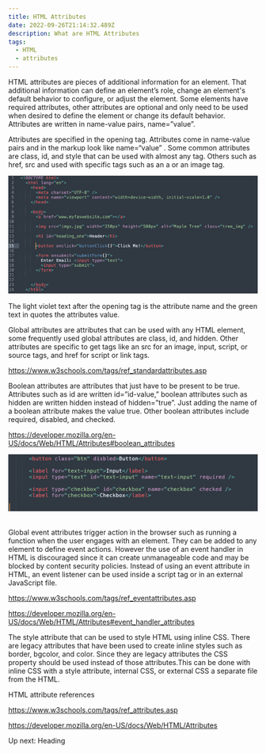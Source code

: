 ```yaml
---
title: HTML Attributes
date: 2022-09-26T21:14:32.489Z
description: What are HTML Attributes
tags:
  - HTML
  - attributes
---
```

HTML attributes are pieces of additional information for an element. That additional information can define an element’s role, change an element's default behavior to configure, or adjust the element. Some elements have required attributes, other attributes are optional and only need to be used when desired to define the element or change its default behavior. Attributes are written in name-value pairs, name=”value”.

Attributes are specified in the opening tag. Attributes come in name-value pairs and in the markup look like name=“value” . Some common attributes are class, id, and style that can be used with almost any tag. Others such as href, src and used with specific tags such as an a or an image tag. 

![HTML elements with attributes in a text editor](../assets/html_attributes.png "How attributes look in HTML")

The light violet text after the opening tag is the attribute name and the green text in quotes the attributes value.

Global attributes are attributes that can be used with any HTML element, some frequently used global attributes are class, id, and hidden. Other attributes are specific to get tags like an src for an image, input, script, or source tags, and href for script or link tags. 

<https://www.w3schools.com/tags/ref_standardattributes.asp>



Boolean attributes are attributes that just have to be present to be true. Attributes such as id are written id=”id-value,” boolean attributes such as hidden are written hidden instead of hidden=”true”. Just adding the name of a boolean attribute makes the value true. Other boolean attributes include required, disabled, and checked.

<https://developer.mozilla.org/en-US/docs/Web/HTML/Attributes#boolean_attributes>

![HTML elements with boolean in a text editor](../assets/boolean_attributes.png "HTML markup with boolean attributes ")

\
Global event attributes trigger action in the browser such as running a function when the user engages with an element. They can be added to any element to define event actions. However the use of an event handler in HTML is discouraged since it can create unmanageable code and may be blocked by content security policies. Instead of using an event attribute in HTML, an event listener can be used inside a script tag or in an external JavaScript file.

<https://www.w3schools.com/tags/ref_eventattributes.asp>

<https://developer.mozilla.org/en-US/docs/Web/HTML/Attributes#event_handler_attributes>



The style attribute that can be used to style HTML using inline CSS. There are legacy attributes that have been used to create inline styles such as border, bgcolor, and color. Since they are legacy attributes the CSS property should be used instead of those attributes.This can be done with inline CSS with a style attribute, internal CSS, or external CSS a separate file from the HTML.



HTML attribute references

<https://www.w3schools.com/tags/ref_attributes.asp>

<https://developer.mozilla.org/en-US/docs/Web/HTML/Attributes> 

U﻿p next: Heading